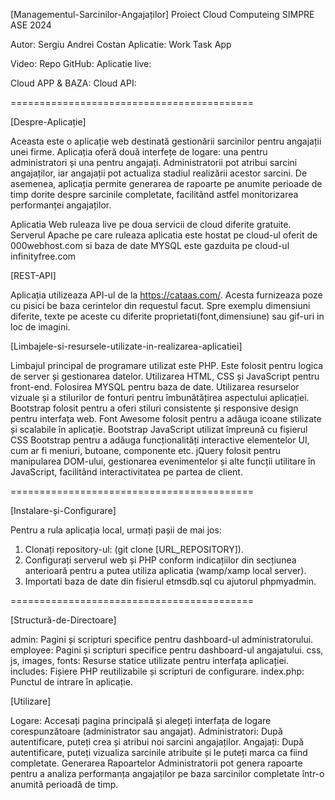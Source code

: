 
[Managementul-Sarcinilor-Angajaților]
Proiect Cloud Computeing SIMPRE ASE 2024 

Autor: Sergiu Andrei Costan
Aplicatie: Work Task App

Video:
Repo GitHub: 
Aplicatie live:

Cloud APP & BAZA:
Cloud API:



==========================================

[Despre-Aplicație]

Aceasta este o aplicație web destinată gestionării sarcinilor pentru angajații unei firme. Aplicația oferă două interfețe de logare: una pentru administratori și una pentru angajați. Administratorii pot atribui sarcini angajaților, iar angajații pot actualiza stadiul realizării acestor sarcini. De asemenea, aplicația permite generarea de rapoarte pe anumite perioade de timp dorite despre sarcinile completate, facilitând astfel monitorizarea performanței angajaților. 

Aplicatia Web ruleaza live pe doua servicii de cloud diferite gratuite. Serverul Apache pe care ruleaza aplicatia este hostat pe cloud-ul oferit de 000webhost.com si baza de date MYSQL este gazduita pe cloud-ul infinityfree.com


[REST-API]

Aplicația utilizeaza API-ul de la https://cataas.com/. Acesta furnizeaza poze cu pisici be baza cerintelor din requestul facut. Spre exemplu dimensiuni diferite, texte pe aceste cu diferite proprietati(font,dimensiune) sau gif-uri in loc de imagini.


[Limbajele-si-resursele-utilizate-in-realizarea-aplicatiei]

Limbajul principal de programare utilizat este PHP. Este folosit pentru logica de server și gestionarea datelor. 
Utilizarea HTML, CSS și JavaScript pentru front-end. 
Folosirea MYSQL pentru baza de date.
Utilizarea resurselor vizuale și a stilurilor de fonturi pentru îmbunătățirea aspectului aplicației.
Bootstrap folosit pentru a oferi stiluri consistente și responsive design pentru interfața web.
Font Awesome folosit pentru a adăuga icoane stilizate și scalabile în aplicație.
Bootstrap JavaScript utilizat împreună cu fișierul CSS Bootstrap pentru a adăuga funcționalități interactive elementelor UI, cum ar fi meniuri, butoane, componente etc.
jQuery folosit pentru manipularea DOM-ului, gestionarea evenimentelor și alte funcții utilitare în JavaScript, facilitând interactivitatea pe partea de client.

==========================================

[Instalare-și-Configurare]

Pentru a rula aplicația local, urmați pașii de mai jos:
1) Clonați repository-ul: (git clone [URL_REPOSITORY]).
2) Configurați serverul web și PHP conform indicațiilor din secțiunea anterioară pentru a putea utiliza aplicatia (wamp/xamp local server).
3) Importati baza de date din fisierul etmsdb.sql cu ajutorul phpmyadmin.

==========================================

[Structură-de-Directoare]

admin: Pagini și scripturi specifice pentru dashboard-ul administratorului.
employee: Pagini și scripturi specifice pentru dashboard-ul angajatului.
css, js, images, fonts: Resurse statice utilizate pentru interfața aplicației.
includes: Fișiere PHP reutilizabile și scripturi de configurare.
index.php: Punctul de intrare în aplicație.


[Utilizare]

Logare: Accesați pagina principală și alegeți interfața de logare corespunzătoare (administrator sau angajat).
Administratori: După autentificare, puteți crea și atribui noi sarcini angajaților.
Angajați: După autentificare, puteți vizualiza sarcinile atribuite și le puteți marca ca fiind completate.
Generarea Rapoartelor
Administratorii pot genera rapoarte pentru a analiza performanța angajaților pe baza sarcinilor completate într-o anumită perioadă de timp.